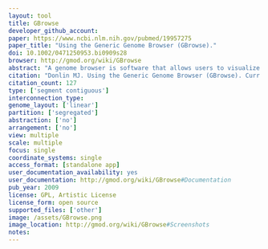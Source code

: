 ```yaml
---
layout: tool 
title: GBrowse
developer_github_account: 
paper: https://www.ncbi.nlm.nih.gov/pubmed/19957275
paper_title: "Using the Generic Genome Browser (GBrowse)."
doi: 10.1002/0471250953.bi0909s28
browser: http://gmod.org/wiki/GBrowse
abstract: "A genome browser is software that allows users to visualize DNA, protein, or other sequence features within the context of a reference sequence, such as a chromosome or contig. The Generic Genome Browser (GBrowse) is an open‐source browser developed as part of the Generic Model Organism Database project (Stein et al., 2002). GBrowse can be configured to display genomic sequence features for any organism and is the browser used for the model organisms Drosophila melanogaster (Grumbling and Strelets, 2006) and Caenorhabditis elegans (Schwarz et al., 2006), among others. The software package can be downloaded from the Web and run on a Windows, Mac OS X, or Unix‐type system. Version 1.64, as described in the original protocol, was released in November 2005, but the software is under active development and new versions are released about every six months. This update includes instructions on updating existing data sources with new files from NCBI. Curr. Protoc. Bioinform. 28:9.9.1‐9.9.25. © 2009 by John Wiley & Sons, Inc"
citation: "Donlin MJ. Using the Generic Genome Browser (GBrowse). Curr Protoc Bioinformatics. 2009;Chapter 9: Unit 9.9."
citation_count: 127
type: ['segment contiguous']
interconnection_type: 
genome_layout: ['linear']
partition: ['segregated']
abstraction: ['no']
arrangement: ['no']
view: multiple
scale: multiple
focus: single
coordinate_systems: single
access_format: [standalone app]
user_documentation_availability: yes
user_documentation: http://gmod.org/wiki/GBrowse#Documentation
pub_year: 2009
license: GPL, Artistic License
license_form: open source
supported_files: ['other']
image: /assets/GBrowse.png
image_location: http://gmod.org/wiki/GBrowse#Screenshots
notes: 
---
```

